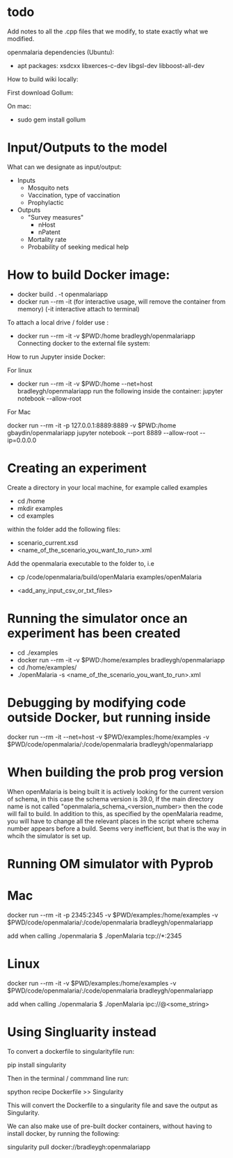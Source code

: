 todo
====

Add notes to all the .cpp files that we modify, to state exactly
what we modified.



openmalaria dependencies (Ubuntu):
- apt packages: xsdcxx libxerces-c-dev libgsl-dev libboost-all-dev


How to build wiki locally:

First download Gollum:

On mac:

- sudo gem install gollum

Input/Outputs to the model
==========================

What can we designate as input/output:
  - Inputs
     - Mosquito nets
     - Vaccination, type of vaccination
     - Prophylactic
  - Outputs
     - "Survey measures"
       - nHost
       - nPatent
     - Mortality rate
     - Probability of seeking medical help



How to build Docker image:
==========================

- docker build . -t openmalariapp
- docker run --rm -it (for interactive usage, will remove the container from memory) (-it interactive attach to terminal)

To attach a local drive / folder use
<host file system>:<inside docker>
- docker run --rm -it -v $PWD:/home bradleygh/openmalariapp
Connecting docker to the external file system:


How to run Jupyter inside Docker:

For linux

- docker run --rm -it -v $PWD:/home --net=host bradleygh/openmalariapp
run the following inside the container:  jupyter notebook --allow-root


For Mac

docker run --rm -it -p 127.0.0.1:8889:8889 -v $PWD:/home gbaydin/openmalariapp jupyter notebook --port 8889 --allow-root --ip=0.0.0.0


Creating an experiment
======================

Create a  directory in your local machine, for example called examples
- cd /home
- mkdir examples
- cd examples

within the folder add the following files:
- scenario_current.xsd
- <name_of_the_scenario_you_want_to_run>.xml

Add the openmalaria executable to the folder to, i.e
- cp /code/openmalaria/build/openMalaria examples/openMalaria

- <add_any_input_csv_or_txt_files>


Running the simulator once an experiment has been created
=========================================================

- cd ./examples
- docker run --rm -it -v $PWD:/home/examples bradleygh/openmalariapp
- cd /home/examples/
- ./openMalaria -s <name_of_the_scenario_you_want_to_run>.xml


Debugging by modifying code outside Docker, but running inside
==============================================================
docker run --rm -it --net=host -v $PWD/examples:/home/examples -v $PWD/code/openmalaria/:/code/openmalaria bradleygh/openmalariapp


When building the prob prog version
===================================

When openMalaria is being built it is actively looking for the current version of schema, in this case the schema
version is 39.0, If the main directory name is not called "openmalaria_schema_<version_number> then the code will fail to build.
In addition to this, as specified by the openMalaria readme, you will have to change
all  the relevant places in the script where schema number appears before a build.
Seems very inefficient, but that is the way in whcih the simulator is set up.


Running OM simulator with Pyprob
================================

Mac
===
docker run --rm -it -p 2345:2345 -v $PWD/examples:/home/examples -v $PWD/code/openmalaria/:/code/openmalaria bradleygh/openmalariapp

add when calling ./openmalaria
$ ./openMalaria tcp://*:2345

Linux
=====
docker run --rm -it -v $PWD/examples:/home/examples -v $PWD/code/openmalaria/:/code/openmalaria bradleygh/openmalariapp

add when calling ./openmalaria
$ ./openMalaria ipc://@<some_string>


Using Singluarity instead
=========================

To convert a dockerfile to singularityfile run:

pip install singularity

Then in the terminal / commmand line run:

spython recipe Dockerfile >> Singularity

This will convert the Dockerfile to a singularity file and save the output as Singularity.

We can also make use of pre-built docker containers, without having to install docker, by running
the following:

singularity pull docker://bradleygh:openmalariapp
